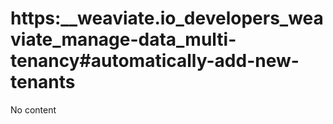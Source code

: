 # https:__weaviate.io_developers_weaviate_manage-data_multi-tenancy#automatically-add-new-tenants
No content